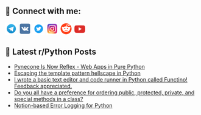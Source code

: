 ## 🔎 Connect with me:
[<img src="https://github.com/bullbesh/bullbesh/blob/main/images/Telegram.png" width="32" height="32" />](https://t.me/bullbesh)
[<img src="https://github.com/bullbesh/bullbesh/blob/main/images/VK.png" width="32" height="32" />](https://vk.com/bullbesh)
[<img src="https://github.com/bullbesh/bullbesh/blob/main/images/Twitter.png" width="32" height="32" />](https://twitter.com/bullbesh1)
[<img src="https://github.com/bullbesh/bullbesh/blob/main/images/Instagram.png" width="32" height="32" />](https://www.instagram.com/bullbesh)
[<img src="https://github.com/bullbesh/bullbesh/blob/main/images/Reddit.png" width="32" height="32" />](https://www.reddit.com/user/bullbesh)
[<img src="https://github.com/bullbesh/bullbesh/blob/main/images/YouTube.png" width="32" height="32" />](https://www.youtube.com/channel/UCtfjRs6uzgq5mfm8S06WTcg)

## 📕 Latest r/Python Posts
<!-- BLOG-POST-LIST:START -->
- [Pynecone Is Now Reflex - Web Apps in Pure Python](https://www.reddit.com/r/Python/comments/1545w7e/pynecone_is_now_reflex_web_apps_in_pure_python/)
- [Escaping the template pattern hellscape in Python](https://www.reddit.com/r/Python/comments/1545bqn/escaping_the_template_pattern_hellscape_in_python/)
- [I wrote a basic text editor and code runner in Python called Functino! Feedback appreciated.](https://www.reddit.com/r/Python/comments/1543rrq/i_wrote_a_basic_text_editor_and_code_runner_in/)
- [Do you all have a preference for ordering public, protected, private, and special methods in a class?](https://www.reddit.com/r/Python/comments/1542dlm/do_you_all_have_a_preference_for_ordering_public/)
- [Notion-based Error Logging for Python](https://www.reddit.com/r/Python/comments/1542cuv/notionbased_error_logging_for_python/)
<!-- BLOG-POST-LIST:END -->
